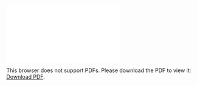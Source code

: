 <object data="christ-in-song/CIS1908pdfs/005.pdf" type="application/pdf" width="100%" height="1024px">
    <embed src="christ-in-song/CIS1908pdfs/005.pdf">
        <p>This browser does not support PDFs. Please download the PDF to view it: <a href="christ-in-song/CIS1908pdfs/005.pdf">Download PDF</a>.</p>
    </embed>
</object>
